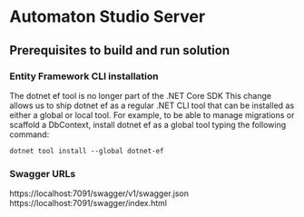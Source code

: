 ﻿# Automaton Studio Server

## Prerequisites to build and run solution

### Entity Framework CLI installation

The dotnet ef tool is no longer part of the .NET Core SDK
This change allows us to ship dotnet ef as a regular .NET CLI tool that can be installed as either a global or local tool. For example, to be able to manage migrations or scaffold a DbContext, install dotnet ef as a global tool typing the following command:

``dotnet tool install --global dotnet-ef``

### Swagger URLs

https://localhost:7091/swagger/v1/swagger.json
https://localhost:7091/swagger/index.html










